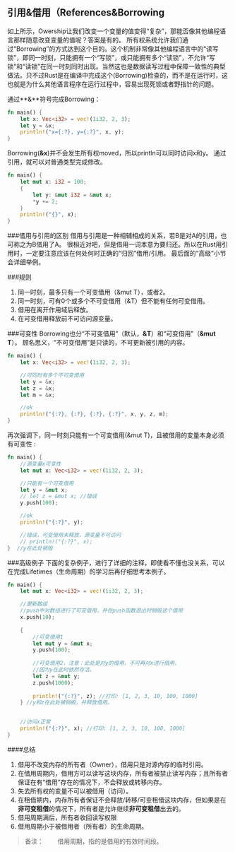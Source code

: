**引用&借用（References&Borrowing**
-------------

如上所示，Owership让我们改变一个变量的值变得“复杂”，那能否像其他编程语言那样随意改变变量的值呢？答案是有的。
所有权系统允许我们通过“Borrowing”的方式达到这个目的。这个机制非常像其他编程语言中的“读写锁”，即同一时刻，只能拥有一个“写锁”，或只能拥有多个“读锁”，不允许“写锁”和“读锁”在同一时刻同时出现。当然这也是数据读写过程中保障一致性的典型做法。只不过Rust是在编译中完成这个(Borrowing)检查的，而不是在运行时，这也就是为什么其他语言程序在运行过程中，容易出现死锁或者野指针的问题。


通过**&**符号完成Borrowing：
```rust
fn main() {
	let x: Vec<i32> = vec!(1i32, 2, 3);
	let y = &x;
	println!("x={:?}, y={:?}", x, y);
}
```
Borrowing(**&x**)并不会发生所有权moved，所以println可以同时访问x和y。
通过引用，就可以对普通类型完成修改。
```rust
fn main() {
	let mut x: i32 = 100;
	{
		let y: &mut i32 = &mut x;
		*y += 2;
	}
	println!("{}", x);
}
```

###借用与引用的区别
借用与引用是一种相辅相成的关系，若B是对A的引用，也可称之为B借用了A。
很相近对吧，但是借用一词本意为要归还。所以在Rust用引用时，一定要注意应该在何处何时正确的“归回”借用/引用。
最后面的“高级”小节会详细举例。

###规则

1. 同一时刻，最多只有一个可变借用（&mut T），或者2。
2. 同一时刻，可有0个或多个不可变借用（&T）但不能有任何可变借用。
3. 借用在离开作用域后释放。
4. 在可变借用释放前不可访问源变量。

###可变性
Borrowing也分“不可变借用”（默认，**&T**）和“可变借用”（**&mut T**）。
顾名思义，“不可变借用”是只读的，不可更新被引用的内容。
```rust
fn main() {
	let x: Vec<i32> = vec!(1i32, 2, 3);

	//可同时有多个不可变借用
	let y = &x;
	let z = &x;
	let m = &x;

	//ok
	println!("{:?}, {:?}, {:?}, {:?}", x, y, z, m);
}
```

再次强调下，同一时刻只能有一个可变借用(&mut T)，且被借用的变量本身必须有可变性 :
```rust
fn main() {
	//源变量x可变性
	let mut x: Vec<i32> = vec!(1i32, 2, 3);

	//只能有一个可变借用
	let y = &mut x;
	// let z = &mut x; //错误
    y.push(100);

	//ok
	println!("{:?}", y);

	//错误，可变借用未释放，源变量不可访问
	// println!("{:?}", x);
}  //y在此处销毁
```

###高级例子
下面的复杂例子，进行了详细的注释，即使看不懂也没关系，可以在完成Lifetimes（生命周期）的学习后再仔细思考本例子。
```rust
fn main() {
	let mut x: Vec<i32> = vec!(1i32, 2, 3);

	//更新数组
	//push中对数组进行了可变借用，并在push函数退出时销毁这个借用
    x.push(10);
    
    {
	    //可变借用1
	    let mut y = &mut x;
        y.push(100);
        
        //可变借用2，注意：此处是对y的借用，不可再对x进行借用，
        //因为y在此时依然存活。
        let z = &mut y;
        z.push(1000);
        
	    println!("{:?}", z); //打印: [1, 2, 3, 10, 100, 1000]
    } //y和z在此处被销毁，并释放借用。
    

	//访问x正常
	println!("{:?}", x); //打印: [1, 2, 3, 10, 100, 1000]
}
```
####总结
1. 借用不改变内存的所有者（Owner），借用只是对源内存的临时引用。
2. 在借用周期内，借用方可以读写这块内存，所有者被禁止读写内存；且所有者保证在有“借用”存在的情况下，不会释放或转移内存。
3. 失去所有权的变量不可以被借用（访问）。
4. 在租借期内，内存所有者保证不会释放/转移/可变租借这块内存，但如果是在**非可变租借**的情况下，所有者是允许继续**非可变租借**出去的。
5. 借用周期满后，所有者收回读写权限
6. 借用周期小于被借用者（所有者）的生命周期。

> 备注：
>   　　借用周期，指的是借用的有效时间段。
